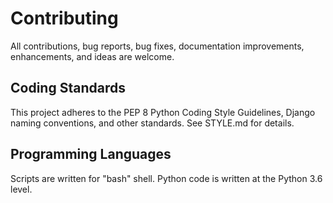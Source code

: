 Contributing
============

All contributions, bug reports, bug fixes, documentation improvements, enhancements, and ideas are welcome.

## Coding Standards

This project adheres to the PEP 8 Python Coding Style Guidelines, Django naming conventions, and other standards. See STYLE.md for details.

## Programming Languages

Scripts are written for "bash" shell. Python code is written at the Python 3.6 level.
